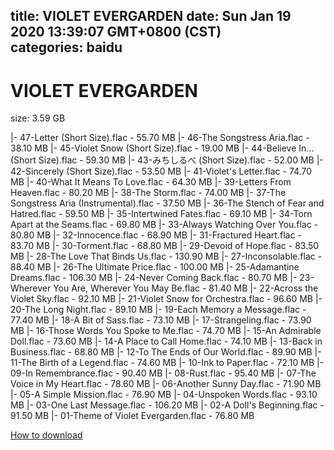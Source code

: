 
title: VIOLET EVERGARDEN
date: Sun Jan 19 2020 13:39:07 GMT+0800 (CST)    
categories: baidu
---

# VIOLET EVERGARDEN
size: 3.59 GB
 
 
|- 47-Letter (Short Size).flac - 55.70 MB
|- 46-The Songstress Aria.flac - 38.10 MB
|- 45-Violet Snow (Short Size).flac - 19.00 MB
|- 44-Believe In... (Short Size).flac - 59.30 MB
|- 43-みちしるべ (Short Size).flac - 52.00 MB
|- 42-Sincerely (Short Size).flac - 53.50 MB
|- 41-Violet's Letter.flac - 74.70 MB
|- 40-What It Means To Love.flac - 64.30 MB
|- 39-Letters From Heaven.flac - 80.20 MB
|- 38-The Storm.flac - 74.00 MB
|- 37-The Songstress Aria (Instrumental).flac - 37.50 MB
|- 36-The Stench of Fear and Hatred.flac - 59.50 MB
|- 35-Intertwined Fates.flac - 69.10 MB
|- 34-Torn Apart at the Seams.flac - 69.80 MB
|- 33-Always Watching Over You.flac - 80.80 MB
|- 32-Innocence.flac - 68.90 MB
|- 31-Fractured Heart.flac - 83.70 MB
|- 30-Torment.flac - 68.80 MB
|- 29-Devoid of Hope.flac - 83.50 MB
|- 28-The Love That Binds Us.flac - 130.90 MB
|- 27-Inconsolable.flac - 88.40 MB
|- 26-The Ultimate Price.flac - 100.00 MB
|- 25-Adamantine Dreams.flac - 106.30 MB
|- 24-Never Coming Back.flac - 80.70 MB
|- 23-Wherever You Are, Wherever You May Be.flac - 81.40 MB
|- 22-Across the Violet Sky.flac - 92.10 MB
|- 21-Violet Snow for Orchestra.flac - 96.60 MB
|- 20-The Long Night.flac - 89.10 MB
|- 19-Each Memory a Message.flac - 77.40 MB
|- 18-A Bit of Sass.flac - 73.10 MB
|- 17-Strangeling.flac - 73.90 MB
|- 16-Those Words You Spoke to Me.flac - 74.70 MB
|- 15-An Admirable Doll.flac - 73.60 MB
|- 14-A Place to Call Home.flac - 74.10 MB
|- 13-Back in Business.flac - 68.80 MB
|- 12-To The Ends of Our World.flac - 89.90 MB
|- 11-The Birth of a Legend.flac - 74.60 MB
|- 10-Ink to Paper.flac - 72.10 MB
|- 09-In Remembrance.flac - 90.40 MB
|- 08-Rust.flac - 95.40 MB
|- 07-The Voice in My Heart.flac - 78.60 MB
|- 06-Another Sunny Day.flac - 71.90 MB
|- 05-A Simple Mission.flac - 76.90 MB
|- 04-Unspoken Words.flac - 93.10 MB
|- 03-One Last Message.flac - 106.20 MB
|- 02-A Doll's Beginning.flac - 91.50 MB
|- 01-Theme of Violet Evergarden.flac - 76.80 MB

[How to download](https://bpcam.bemobtrk.com/go/2ceec3aa-1ca2-46d6-b9ff-aaa5c184517c?jno=2464)